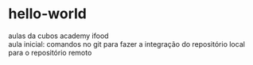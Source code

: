 # hello-world
aulas da cubos academy ifood<br>
aula inicial: comandos no git para fazer a integração do repositório local para o repositório remoto
